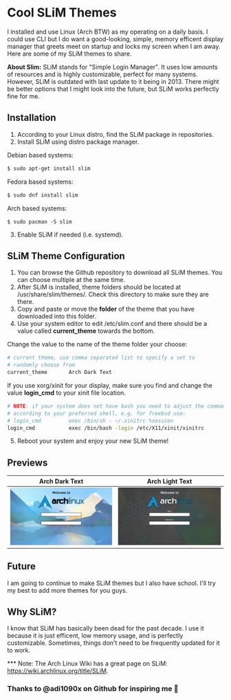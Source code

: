 # Cool SLiM Themes

I installed and use Linux (Arch BTW) as my operating on a daily basis. I could use CLI but I do want a good-looking, simple, memory efficent display manager that greets meet on startup and locks my screen when I am away. Here are some of my SLiM themes to share.

**About Slim:** SLiM stands for "Simple Login Manager". It uses low amounts of resources and is highly customizable, perfect for many systems. However, SLiM is outdated with last update to it being in 2013. There might be better options that I might look into the future, but SLiM works perfectly fine for me. 

## Installation

1. According to your Linux distro, find the SLiM package in repositories.
2. Install SLiM using distro package manager.

Debian based systems:
```sh
$ sudo apt-get install slim
```
Fedora based systems:
```sh
$ sudo dnf install slim
```
Arch based systems:
```
$ sudo pacman -S slim
```

3. Enable SLiM if needed (i.e. systemd).

## SLiM Theme Configuration

1. You can browse the Github repository to download all SLiM themes. You can choose multiple at the same time.
2. After SLiM is installed, theme folders should be located at /usr/share/slim/themes/. Check this directory to make sure they are there.
3. Copy and paste or move the **folder** of the theme that you have downloaded into this folder.
4. Use your system editor to edit /etc/slim.conf and there should be a value called **current_theme** towards the bottom.

Change the value to the name of the theme folder your choose: 

```sh
# current theme, use comma separated list to specify a set to
# randomly choose from
current_theme       Arch Dark Text
```

If you use xorg/xinit for your display, make sure you find and change the value **login_cmd** to your xinit file location.

```sh
# NOTE: if your system does not have bash you need to adjust the command
# according to your preferred shell, e.g. for freebsd use:
# login_cmd         exec /bin/sh - ~/.xinitrc %session
login_cmd           exec /bin/bash -login /etc/X11/xinit/xinitrc
```

5. Reboot your system and enjoy your new SLiM theme!

## Previews

Arch Dark Text|Arch Light Text
|--|--|
![image](https://raw.githubusercontent.com/echen0719/slim-themes/refs/heads/main/WXGA%20HD%20(1366x768)/Arch%20Dark%20Text/preview.png)|![image](https://raw.githubusercontent.com/echen0719/slim-themes/refs/heads/main/WXGA%20HD%20(1366x768)/Arch%20Light%20Text/preview.png)

## Future

I am going to continue to make SLiM themes but I also have school. I'll try my best to add more themes for you guys.

## Why SLiM?

I know that SLiM has basically been dead for the past decade. I use it because it is just efficent, low memory usage, and is perfectly customizable. Sometimes, things don't need to be frequently updated for it to work.

*** Note: The Arch Linux Wiki has a great page on SLiM: https://wiki.archlinux.org/title/SLiM.

### Thanks to @adi1090x on Github for inspiring me 🙂

